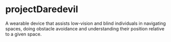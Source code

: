 # projectDaredevil
A wearable device that assists low-vision and blind individuals in navigating spaces, doing obstacle avoidance and understanding their position relative to a given space.

